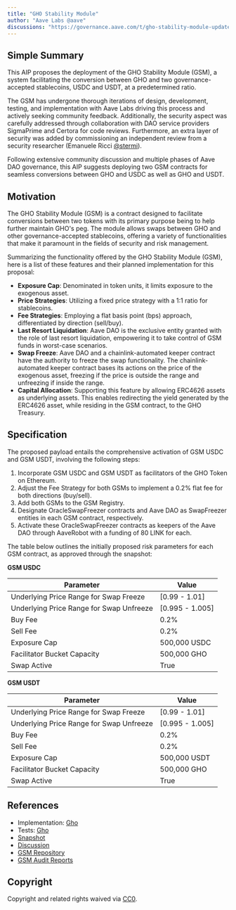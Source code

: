 ```yaml
---
title: "GHO Stability Module"
author: "Aave Labs @aave"
discussions: "https://governance.aave.com/t/gho-stability-module-update/14442"
---
```


## Simple Summary

This AIP proposes the deployment of the GHO Stability Module (GSM), a system facilitating the conversion between GHO and two governance-accepted stablecoins, USDC and USDT, at a predetermined ratio.

The GSM has undergone thorough iterations of design, development, testing, and implementation with Aave Labs driving this process and actively seeking community feedback. Additionally, the security aspect was carefully addressed through collaboration with DAO service providers SigmaPrime and Certora for code reviews. Furthermore, an extra layer of security was added by commissioning an independent review from a security researcher (Emanuele Ricci [@stermi](https://governance.aave.com/u/stermi/summary)).

Following extensive community discussion and multiple phases of Aave DAO governance, this AIP suggests deploying two GSM contracts for seamless conversions between GHO and USDC as well as GHO and USDT.

## Motivation

The GHO Stability Module (GSM) is a contract designed to facilitate conversions between two tokens with its primary purpose being to help further maintain GHO's peg. The module allows swaps between GHO and other governance-accepted stablecoins, offering a variety of functionalities that make it paramount in the fields of security and risk management.

Summarizing the functionality offered by the GHO Stability Module (GSM), here is a list of these features and their planned implementation for this proposal:

- **Exposure Cap**: Denominated in token units, it limits exposure to the exogenous asset.
- **Price Strategies**: Utilizing a fixed price strategy with a 1:1 ratio for stablecoins.
- **Fee Strategies**: Employing a flat basis point (bps) approach, differentiated by direction (sell/buy).
- **Last Resort Liquidation**: Aave DAO is the exclusive entity granted with the role of last resort liquidation, empowering it to take control of GSM funds in worst-case scenarios.
- **Swap Freeze**: Aave DAO and a chainlink-automated keeper contract have the authority to freeze the swap functionality. The chainlink-automated keeper contract bases its actions on the price of the exogenous asset, freezing if the price is outside the range and unfreezing if inside the range.
- **Capital Allocation**: Supporting this feature by allowing ERC4626 assets as underlying assets. This enables redirecting the yield generated by the ERC4626 asset, while residing in the GSM contract, to the GHO Treasury.

## Specification

The proposed payload entails the comprehensive activation of GSM USDC and GSM USDT, involving the following steps:

1. Incorporate GSM USDC and GSM USDT as facilitators of the GHO Token on Ethereum.
2. Adjust the Fee Strategy for both GSMs to implement a 0.2% flat fee for both directions (buy/sell).
3. Add both GSMs to the GSM Registry.
4. Designate OracleSwapFreezer contracts and Aave DAO as SwapFreezer entities in each GSM contract, respectively.
5. Activate these OracleSwapFreezer contracts as keepers of the Aave DAO through AaveRobot with a funding of 80 LINK for each.

The table below outlines the initially proposed risk parameters for each GSM contract, as approved through the snapshot:

**GSM USDC**

| Parameter                                | Value           |
| ---------------------------------------- | --------------- |
| Underlying Price Range for Swap Freeze   | [0.99 - 1.01]   |
| Underlying Price Range for Swap Unfreeze | [0.995 - 1.005] |
| Buy Fee                                  | 0.2%            |
| Sell Fee                                 | 0.2%            |
| Exposure Cap                             | 500,000 USDC    |
| Facilitator Bucket Capacity              | 500,000 GHO     |
| Swap Active                              | True            |

**GSM USDT**

| Parameter                                | Value           |
| ---------------------------------------- | --------------- |
| Underlying Price Range for Swap Freeze   | [0.99 - 1.01]   |
| Underlying Price Range for Swap Unfreeze | [0.995 - 1.005] |
| Buy Fee                                  | 0.2%            |
| Sell Fee                                 | 0.2%            |
| Exposure Cap                             | 500,000 USDT    |
| Facilitator Bucket Capacity              | 500,000 GHO     |
| Swap Active                              | True            |

## References

- Implementation: [Gho](https://github.com/bgd-labs/aave-proposals-v3/blob/805130c7b383084accaf4aaa29ffeb4c3a3c53e7/src/20240119_Gho_GHOStabilityModule/Gho_GHOStabilityModule_20240119.sol)
- Tests: [Gho](https://github.com/bgd-labs/aave-proposals-v3/blob/805130c7b383084accaf4aaa29ffeb4c3a3c53e7/src/20240119_Gho_GHOStabilityModule/Gho_GHOStabilityModule_20240119.t.sol)
- [Snapshot](https://snapshot.org/#/aave.eth/proposal/0xe9b62e197a98832da7d1231442b5960588747f184415fba4699b6325d7618842)
- [Discussion](https://governance.aave.com/t/gho-stability-module-update/14442)
- [GSM Repository](https://github.com/aave/gho-core/tree/main/src/contracts/facilitators/gsm)
- [GSM Audit Reports](https://github.com/aave/gho-core/tree/main/audits)

## Copyright

Copyright and related rights waived via [CC0](https://creativecommons.org/publicdomain/zero/1.0/).
